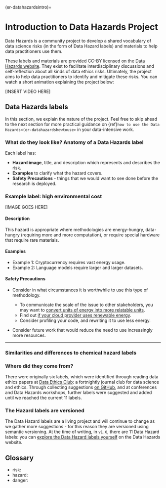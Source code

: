 (er-datahazardsintro)=
# Introduction to Data Hazards Project

Data Hazards is a community project to develop a shared vocabulary of data science risks (in the form of Data Hazard labels) and materials to help data practitioners use them.

These labels and materials are provided CC-BY licensed on the [Data Hazards website](https://datahazards.com).
They exist to facilitate interdisciplinary discussions and self-reflection about all kinds of data ethics risks. 
Ultimately, the project aims to help data practitioners to identify and mitigate these risks.
You can watch a short animation explaining the project below:

[INSERT VIDEO HERE]

## Data Hazards labels
In this section, we explain the nature of the project.
Feel free to skip ahead to the next section for more practical guidance on {ref}`how to use the Data Hazards<(er-datahazardshowtouse>` in your data-intensive work. 

### What do they look like? Anatomy of a Data Hazards label

Each label has: 

- **Hazard image**, title, and description which represents and describes the risk.
- **Examples** to clarify what the hazard covers.
- **Safety Precautions** - things that we would want to see done before the research is deployed.

### Example label: high environmental cost

[IMAGE GOES HERE]

#### Description
This hazard is appropriate where methodologies are energy-hungry, data-hungry (requiring more and more computation), or require special hardware that require rare materials.

#### Examples
 - Example 1: Cryptocurrency requires vast energy usage.
 - Example 2: Language models require larger and larger datasets.

#### Safety Precautions
 - Consider in what circumstances it is worthwhile to use this type of methodology.
   - To communicate the scale of the issue to other stakeholders, you may want to [convert units of energy into more relatable units]().
   - Find out [if your cloud provider uses renewable energy]().
   - Consider profiling your code, and rewriting it to use less energy.
   
- Consider future work that would reduce the need to use increasingly more resources.

---

### Similarities and differences to chemical hazard labels
<!--The Data Hazards labels look like chemical hazard labels on purpose...-->


### Where did they come from?
There were originally six labels, which were identified through reading data ethics papers at [Data Ethics Club](http://dataethicsclub.com): a fortnightly journal club for data science and ethics.
Through collecting suggestions [on GitHub](), and at conferences and Data Hazards workshops, further labels were suggested and added until we reached the current 11 labels.

### The Hazard labels are versioned
<!--The Hazard labels are versioned!-->
The Data Hazard labels are a living project and will continue to change as we gather more suggestions - for this reason they are versioned using semantic versioning.
At the time of writing, in `v1.0`, there are 11 Data Hazard labels: you can [explore the Data Hazard labels yourself](https://datahazards.com/labels) on the Data Hazards website.



## Glossary

- risk:
- hazard:
- danger:
